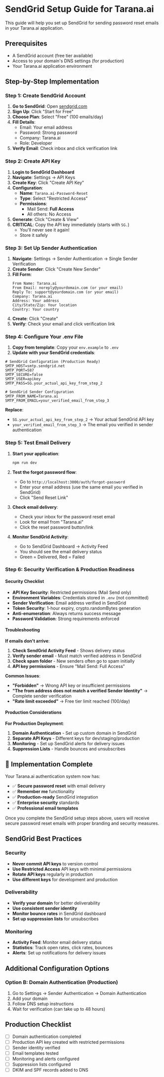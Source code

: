 # SendGrid Setup Guide for Tarana.ai

This guide will help you set up SendGrid for sending password reset emails in your Tarana.ai application.

## Prerequisites

- A SendGrid account (free tier available)
- Access to your domain's DNS settings (for production)
- Your Tarana.ai application environment

## Step-by-Step Implementation

### Step 1: Create SendGrid Account

1. **Go to SendGrid**: Open [sendgrid.com](https://sendgrid.com)
2. **Sign Up**: Click "Start for Free"
3. **Choose Plan**: Select "Free" (100 emails/day)
4. **Fill Details**:
   - Email: Your email address
   - Password: Strong password
   - Company: Tarana.ai
   - Role: Developer
5. **Verify Email**: Check inbox and click verification link

### Step 2: Create API Key

1. **Login to SendGrid Dashboard**
2. **Navigate**: Settings → API Keys
3. **Create Key**: Click "Create API Key"
4. **Configuration**:
   - **Name**: `Tarana.ai-Password-Reset`
   - **Type**: Select "Restricted Access"
   - **Permissions**: 
     - Mail Send: **Full Access** 
     - All others: No Access
5. **Generate**: Click "Create & View"
6. **CRITICAL**: Copy the API key immediately (starts with `SG.`)
   - You'll never see it again!
   - Store it safely

### Step 3: Set Up Sender Authentication

1. **Navigate**: Settings → Sender Authentication → Single Sender Verification
2. **Create Sender**: Click "Create New Sender"
3. **Fill Form**:
   ```
   From Name: Tarana.ai
   From Email: noreply@yourdomain.com (or your email)
   Reply To: support@yourdomain.com (or your email)
   Company: Tarana.ai
   Address: Your address
   City/State/Zip: Your location
   Country: Your country
   ```
4. **Create**: Click "Create"
5. **Verify**: Check your email and click verification link

### Step 4: Configure Your .env File

1. **Copy from template**: Copy your `env.example` to `.env`
2. **Update with your SendGrid credentials**:

```env
# SendGrid Configuration (Production Ready)
SMTP_HOST=smtp.sendgrid.net
SMTP_PORT=587
SMTP_SECURE=false
SMTP_USER=apikey
SMTP_PASS=SG.your_actual_api_key_from_step_2

# SendGrid Sender Configuration
SMTP_FROM_NAME=Tarana.ai
SMTP_FROM_EMAIL=your_verified_email_from_step_3
```

**Replace**:
- `SG.your_actual_api_key_from_step_2` → Your actual SendGrid API key
- `your_verified_email_from_step_3` → The email you verified in sender authentication

### Step 5: Test Email Delivery

1. **Start your application**:
   ```bash
   npm run dev
   ```

2. **Test the forgot password flow**:
   - Go to `http://localhost:3000/auth/forgot-password`
   - Enter your email address (use the same email you verified in SendGrid)
   - Click "Send Reset Link"

3. **Check email delivery**:
   - Check your inbox for the password reset email
   - Look for email from "Tarana.ai"
   - Click the reset password button/link

4. **Monitor SendGrid Activity**:
   - Go to SendGrid Dashboard → Activity Feed
   - You should see the email delivery status
   - Green = Delivered, Red = Failed

### Step 6: Security Verification & Production Readiness

#### Security Checklist 
- **API Key Security**: Restricted permissions (Mail Send only)
- **Environment Variables**: Credentials stored in `.env` (not committed)
- **Sender Verification**: Email address verified in SendGrid
- **Token Security**: 1-hour expiry, crypto.randomBytes generation
- **Anti-enumeration**: Always returns success message
- **Password Validation**: Strong requirements enforced

#### Troubleshooting

**If emails don't arrive**:
1. **Check SendGrid Activity Feed** - Shows delivery status
2. **Verify sender email** - Must match verified address in SendGrid
3. **Check spam folder** - New senders often go to spam initially
4. **API key permissions** - Ensure "Mail Send: Full Access"

**Common Issues**:
- **"Forbidden"** → Wrong API key or insufficient permissions
- **"The from address does not match a verified Sender Identity"** → Complete sender verification
- **"Rate limit exceeded"** → Free tier limit reached (100/day)

#### Production Considerations

**For Production Deployment**:
1. **Domain Authentication** - Set up custom domain in SendGrid
2. **Separate API Keys** - Different keys for dev/staging/production
3. **Monitoring** - Set up SendGrid alerts for delivery issues
4. **Suppression Lists** - Handle bounces and unsubscribes

## 🎉 Implementation Complete

Your Tarana.ai authentication system now has:
- ✅ **Secure password reset** with email delivery
- ✅ **Remember me** functionality 
- ✅ **Production-ready** SendGrid integration
- ✅ **Enterprise security** standards
- ✅ **Professional email templates**

Once you complete the SendGrid setup steps above, users will receive secure password reset emails with proper branding and security measures.

## SendGrid Best Practices

### Security
- **Never commit API keys** to version control
- **Use Restricted Access** API keys with minimal permissions
- **Rotate API keys** regularly in production
- **Use different keys** for development and production

### Deliverability
- **Verify your domain** for better deliverability
- **Use consistent sender identity**
- **Monitor bounce rates** in SendGrid dashboard
- **Set up suppression lists** for unsubscribes

### Monitoring
- **Activity Feed**: Monitor email delivery status
- **Statistics**: Track open rates, click rates, bounces
- **Alerts**: Set up notifications for delivery issues

## Additional Configuration Options

### Option B: Domain Authentication (Production)
1. Go to Settings → Sender Authentication → Domain Authentication
2. Add your domain
3. Follow DNS setup instructions
4. Wait for verification (can take up to 48 hours)

## Production Checklist
- [ ] Domain authentication completed
- [ ] Production API key created with restricted permissions
- [ ] Sender identity verified
- [ ] Email templates tested
- [ ] Monitoring and alerts configured
- [ ] Suppression lists configured
- [ ] DKIM and SPF records added to DNS

